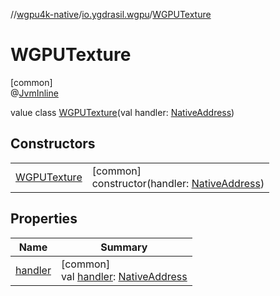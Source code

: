 //[wgpu4k-native](../../../index.md)/[io.ygdrasil.wgpu](../index.md)/[WGPUTexture](index.md)

# WGPUTexture

[common]\
@[JvmInline](https://kotlinlang.org/api/core/kotlin-stdlib/kotlin.jvm/-jvm-inline/index.html)

value class [WGPUTexture](index.md)(val handler: [NativeAddress](../../ffi/-native-address/index.md))

## Constructors

| | |
|---|---|
| [WGPUTexture](-w-g-p-u-texture.md) | [common]<br>constructor(handler: [NativeAddress](../../ffi/-native-address/index.md)) |

## Properties

| Name | Summary |
|---|---|
| [handler](handler.md) | [common]<br>val [handler](handler.md): [NativeAddress](../../ffi/-native-address/index.md) |